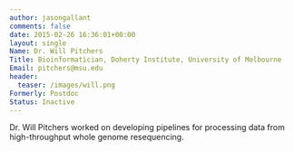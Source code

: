 ```yaml
---
author: jasongallant
comments: false
date: 2015-02-26 16:36:01+00:00
layout: single
Name: Dr. Will Pitchers
Title: Bioinformatician, Doherty Institute, University of Melbourne
Email: pitchers@msu.edu
header:
  teaser: /images/will.png
Formerly: Postdoc
Status: Inactive
---
```


Dr. Will Pitchers worked on developing pipelines for processing data from high-throughput whole genome resequencing.

